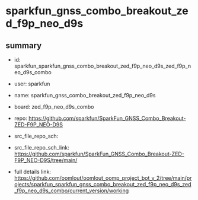 # sparkfun_gnss_combo_breakout_zed_f9p_neo_d9s
 
## summary 
* id: sparkfun_sparkfun_gnss_combo_breakout_zed_f9p_neo_d9s_zed_f9p_neo_d9s_combo
* user: sparkfun
* name: sparkfun_gnss_combo_breakout_zed_f9p_neo_d9s
* board: zed_f9p_neo_d9s_combo
* repo: https://github.com/sparkfun/SparkFun_GNSS_Combo_Breakout-ZED-F9P_NEO-D9S



* src_file_repo_sch: 
* src_file_repo_sch_link: https://github.com/sparkfun/SparkFun_GNSS_Combo_Breakout-ZED-F9P_NEO-D9S/tree/main/
* full details link: https://github.com/oomlout/oomlout_oomp_project_bot_v_2/tree/main/projects/sparkfun_sparkfun_gnss_combo_breakout_zed_f9p_neo_d9s_zed_f9p_neo_d9s_combo/current_version/working  







